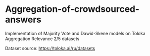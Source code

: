 # Aggregation-of-crowdsourced-answers
Implementation of Majority Vote and Dawid-Skene models on Toloka Aggregation Relevance 2/5 datasets

Dataset source: https://toloka.ai/ru/datasets
